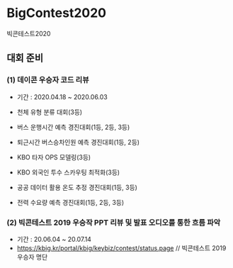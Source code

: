 # BigContest2020
빅콘테스트2020

## 대회 준비 
### (1) 데이콘 우승자 코드 리뷰
- 기간 : 2020.04.18 ~ 2020.06.03

- 천체 유형 분류 대회(3등)
- 버스 운행시간 예측 경진대회(1등, 2등, 3등)
- 퇴근시간 버스승차인원 예측 경진대회(1등, 2등)
- KBO 타자 OPS 모델링(3등)
- KBO 외국인 투수 스카우팅 최적화(3등)
- 공공 데이터 활용 온도 추정 경진대회(1등, 3등)
- 전력 수요량 예측 경진대회(1등, 2등, 3등)

### (2) 빅콘테스트 2019 우승작 PPT 리뷰 및 발표 오디오를 통한 흐름 파악
- 기간 : 20.06.04 ~ 20.07.14
- https://kbig.kr/portal/kbig/keybiz/contest/status.page // 빅콘테스트 2019 우승자 명단


